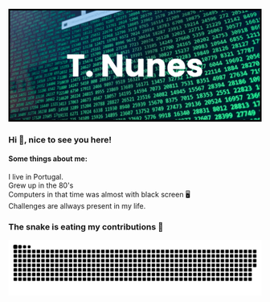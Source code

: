 ![banner](https://github.com/Tnunesguarda/Tnunesguarda/blob/main/banner.png)

### Hi 👋, nice to see you here!

#### Some things about me:
I live in Portugal. </br>
Grew up in the 80's </br>
Computers in that time was almost with black screen 🖥️</br>
Challenges are allways present in my life.

<!--
**Tnunesguarda/Tnunesguarda** is a ✨ _special_ ✨ repository because its `README.md` (this file) appears on your GitHub profile.

Here are some ideas to get you started:

- 🔭 I’m currently working on ...
- 🌱 I’m currently learning ...
- 👯 I’m looking to collaborate on ...
- 🤔 I’m looking for help with ...
- 💬 Ask me about ...
- 📫 How to reach me: ...
- 😄 Pronouns: ...
- ⚡ Fun fact: ...
-->

### The snake is eating my contributions 🤭
![snake gif](https://raw.githubusercontent.com/Tnunesguarda/Tnunesguarda/bdaa85f55c4a91a6e650d29dece0c24a0a8ebcf3/.github/workflows/github-contribution-grid-snake.svg)
